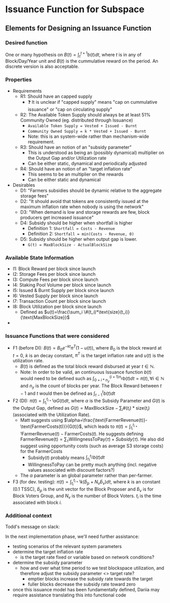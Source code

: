 # Issuance Function for Subspace


## Elements for Designing an Issuance Function

### Desired function

One or many hypothesis on $B(t) = \int_t^{t+1}b(t) dt$, where $t$ is in any of Block/Day/Year unit and $B(t)$ is the cummulative reward on the period. An discrete version is also acceptable. 

### Properties

- Requirements
    - R1: Should have an capped supply 
        - :question: It is unclear if "capped supply" means "cap on cummulative issuance" or "cap on circulating supply" 
    - R2: The Available Token Supply should always be at least 51% Community Owned (eg. distributed through Issuance)
        - `Available Token Supply = Vested + Issued - Burnt`
        - `Community Owned Supply = k * Vested + Issued - Burnt`
        - Note: this is an system-wide rather than mechanism-wide requirement.
    - R3: Should have an notion of an "subsidy parameter"
        - This is understood as being an (possibly dynamical) multiplier on the Output Gap and/or Utilization rate
        - Can be either static, dynamical and periodically adjusted
    - R4: Should have an notion of an "target inflation rate"
        - This seems to be an multiplier on the rewards
        - Can be either static and dynamical
- Desirables
    - D1: "Farmers subsidies should be dynamic relative to the aggregate storage fees"
    - D2: "It should avoid that tokens are consistently issued at the maximum inflation rate when nobody is using the network"
    - D3: "When demand is low and storage rewards are few, block producers get increased issuance"
    - D4: Subsidy should be higher when shortfall is higher 
        - Definition 1: `Shortfall = Costs - Revenue`
        - Definition 2: `Shortfall = min(Costs - Revenue, 0)`
    - D5: Subsidy should be higher when output gap is lower.
        - `G(t) = MaxBlockSize - ActualBlockSize`


### Available State Information

- I1: Block Reward per block since launch
- I2: Storage Fees per block since launch
- I3: Compute Fees per block since launch
- I4: Staking Pool Volume per block since launch
- I5: Issued & Burnt Supply per block since launch
- I6: Vested Supply per block since launch
- I7: Transaction Count per block since launch
- I8: Block Utilization per block since launch
    - Defined as $u(t)=\frac{\sum_i \#(t_i)*\text{size}(t_i)}{\text{MaxBlockSize}}$
- 

### Issuance Functions that were considered

- F1 (before DI): $B(t) = B_0 e^{-kt} \pi^T(1-u(t))$, where $B_0$ is the block reward at $t=0$, $k$ is an decay constant, $\pi^T$ is the target inflation rate and $u(t)$ is the utilization rate.
    - $B(t)$ is defined as the total block reward disbursed at year $t\in\mathbb{N}$.
    - Note: In order to be valid, an continuous Issuance function $b(t)$ would need to be defined such as $\int_{0+i*n_y}^{(i+1)n_y}b(t)dt = \pi(t), \forall i \in \mathbb{N}$ and $n_y$ is the count of blocks per year. The Block Reward between $t-1$ and $t$ would then be defined as $\int_{t-1}^t b(t) dt$
- F2 (DI): $\pi(t) = \int_{{t_i}}^{t_{i+1}} \alpha G(t)dt$, where $\alpha$ is the Subsidy Parameter and $G(t)$ is the Output Gap, defined as $G(t) =\text{MaxBlockSize} - \sum_i \#(t_i)*\text{size}(t_i)$ (associated with the Utilization Rate).
    - Matt suggests using $\alpha=\frac{\text{FarmerRevenue(t)}-\text{FarmerCosts(t)}}{G(t)}$, which leads to $\pi(t) = \int_{t_i}^{t_{i+1}} \text{FarmerRevenue}(t) - \text{FarmerCosts}(t)$. He suggests defining $\text{FarmerRevenue(t)} = \sum_\tau \text{WillingnessToPay}(\tau) + Subsidy(\tau)$. He also did suggest using opportunity costs (such as average S3 storage costs) for the $\text{FarmerCosts}$
        - $\text{Subsidy}(t)$ probably means $\int_{t_1}^{t_2}b(t) dt$
        - $\text{WillingnessToPay}$ can be pretty much anything (incl. negative values associated with discount factors?)
    - The $\alpha$ parameter is an global parameter rather than per-farmer.
- F3 (for dev. testing): $\pi(t) = \int_{t_i}^{t_{i+1}} k (\hat{b}_p + N_v \hat{b}_v) dt$, where $k$ is an constant (0.1 TSSC), $\hat{b}_p$ is the unit vector for the Block Proposer and $\hat{b}_v$ is for Block Voters Group, and $N_v$ is the number of Block Voters. $t_i$ is the time associated with block $i$.

### Additional context

Todd's message on slack:

In the next implementation phase, we'll need further assistance:
- testing scenarios of the relevant system parameters
- determine the target inflation rate
    - is the target rate fixed or variable based on network conditions?
- determine the subsidy parameter
    - how and over what time period to we test blockspace utilization, and therefore adjust the subsidy parameter <> target rate?
        - emptier blocks increase the subsidy rate towards the target
        - fuller blocks decrease the subsidy rate toward zero
- once this issuance model has been fundamentally defined, Dariia may require assistance translating this into functional code
